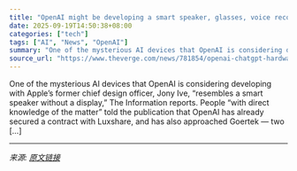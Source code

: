 ```yaml
---
title: "OpenAI might be developing a smart speaker, glasses, voice recorder, and a pin"
date: 2025-09-19T14:50:38+08:00
categories: ["tech"]
tags: ["AI", "News", "OpenAI"]
summary: "One of the mysterious AI devices that OpenAI is considering developing with Apple’s former chief design officer, Jony Ive, “resembles a smart speaker without a display,” The Information reports. Peopl"
source_url: "https://www.theverge.com/news/781854/openai-chatgpt-hardware-rumors-smart-speaker-glasses-pin"
---
```


One of the mysterious AI devices that OpenAI is considering developing with Apple’s former chief design officer, Jony Ive, “resembles a smart speaker without a display,” The Information reports. People “with direct knowledge of the matter” told the publication that OpenAI has already secured a contract with Luxshare, and has also approached Goertek — two [&#8230;]

---

*来源: [原文链接](https://www.theverge.com/news/781854/openai-chatgpt-hardware-rumors-smart-speaker-glasses-pin)*

